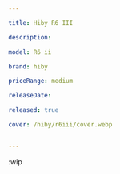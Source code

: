 ```yaml
---

title: Hiby R6 III

description: 

model: R6 ii

brand: hiby

priceRange: medium

releaseDate: 

released: true

cover: /hiby/r6iii/cover.webp


---
```


:wip
